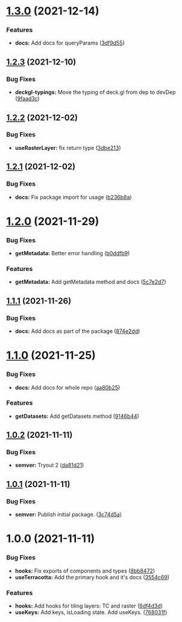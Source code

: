 # [1.3.0](https://github.com/DHI-GRAS/terracotta-react/compare/v1.2.3...v1.3.0) (2021-12-14)


### Features

* **docs:** Add docs for queryParams ([3df9d55](https://github.com/DHI-GRAS/terracotta-react/commit/3df9d55ecd7c0e901fc8ecb9b617515a1ff21e27))

## [1.2.3](https://github.com/DHI-GRAS/terracotta-react/compare/v1.2.2...v1.2.3) (2021-12-10)


### Bug Fixes

* **deckgl-typings:** Move the typing of deck.gl from dep to devDep ([9faad3c](https://github.com/DHI-GRAS/terracotta-react/commit/9faad3c5fccbc9507b5518be1317ac8d676f2cbb))

## [1.2.2](https://github.com/DHI-GRAS/terracotta-react/compare/v1.2.1...v1.2.2) (2021-12-02)


### Bug Fixes

* **useRasterLayer:** fix return type ([3dbe213](https://github.com/DHI-GRAS/terracotta-react/commit/3dbe213ef20c10a0e44f2f760a190369d476a2bb))

## [1.2.1](https://github.com/DHI-GRAS/terracotta-react/compare/v1.2.0...v1.2.1) (2021-12-02)


### Bug Fixes

* **docs:** Fix package import for usage ([b236b8a](https://github.com/DHI-GRAS/terracotta-react/commit/b236b8abd3fc59b4bd96832f3aa7874080e0934f))

# [1.2.0](https://github.com/DHI-GRAS/terracotta-react/compare/v1.1.1...v1.2.0) (2021-11-29)


### Bug Fixes

* **getMetadata:** Better error handling ([b0ddfb9](https://github.com/DHI-GRAS/terracotta-react/commit/b0ddfb9e0f21e0268b5ab6735eacd49b96be749a))


### Features

* **getMetadata:** Add getMetadata method and docs ([5c7e2d7](https://github.com/DHI-GRAS/terracotta-react/commit/5c7e2d73b3ce783633353a957eaa15785f30f5b3))

## [1.1.1](https://github.com/DHI-GRAS/terracotta-react/compare/v1.1.0...v1.1.1) (2021-11-26)


### Bug Fixes

* **docs:** Add docs as part of the package ([874e2dd](https://github.com/DHI-GRAS/terracotta-react/commit/874e2ddb874354719a838279aebe02342258b9bf))

# [1.1.0](https://github.com/DHI-GRAS/terracotta-react/compare/v1.0.2...v1.1.0) (2021-11-25)


### Bug Fixes

* **docs:** Add docs for whole repo ([aa80b25](https://github.com/DHI-GRAS/terracotta-react/commit/aa80b253f294635813e14fb6e5492b185a655684))


### Features

* **getDatasets:** Add getDatasets method ([9146b44](https://github.com/DHI-GRAS/terracotta-react/commit/9146b446a396ace2785554c872ddd905ec19b693))

## [1.0.2](https://github.com/DHI-GRAS/terracotta-react/compare/v1.0.1...v1.0.2) (2021-11-11)


### Bug Fixes

* **semver:** Tryout 2 ([da81d21](https://github.com/DHI-GRAS/terracotta-react/commit/da81d21fd2d4b22871572651cf4d822635cd3103))

## [1.0.1](https://github.com/DHI-GRAS/terracotta-react/compare/v1.0.0...v1.0.1) (2021-11-11)


### Bug Fixes

* **semver:** Publish initial package. ([3c74d5a](https://github.com/DHI-GRAS/terracotta-react/commit/3c74d5ae87b5ab282bef30984b19905e0554f47a))

# 1.0.0 (2021-11-11)


### Bug Fixes

* **hooks:** Fix exports of components and types ([8bb8472](https://github.com/DHI-GRAS/terracotta-react/commit/8bb8472ccb12d74e3b2683293d1e018dd9c0b2a2))
* **useTerracotta:** Add the primary hook and it's docs ([3554c69](https://github.com/DHI-GRAS/terracotta-react/commit/3554c6986313222ef9139007678a8fa1749c8e05))


### Features

* **hooks:** Add hooks for tiling layers: TC and raster ([6df4d3d](https://github.com/DHI-GRAS/terracotta-react/commit/6df4d3d856f7833454389f86e69f9ecb38694f35))
* **useKeys:** Add keys, isLoading state. Add useKeys. ([768031f](https://github.com/DHI-GRAS/terracotta-react/commit/768031f1f8b47ccefa167326e7346ba3964d8a48))
